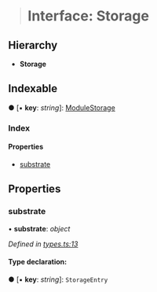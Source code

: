 > # Interface: Storage

## Hierarchy

* **Storage**

## Indexable

● \[▪ **key**: *string*\]: [ModuleStorage](_types_.modulestorage.md)

### Index

#### Properties

* [substrate](_types_.storage.md#substrate)

## Properties

###  substrate

• **substrate**: *object*

*Defined in [types.ts:13](https://github.com/polkadot-js/api/blob/e7eeeae/packages/type-storage/src/types.ts#L13)*

#### Type declaration:

● \[▪ **key**: *string*\]: `StorageEntry`